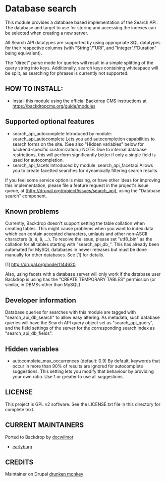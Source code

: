 Database search
===============

This module provides a database based implementation of the Search API. The
database and target to use for storing and accessing the indexes can be selected
when creating a new server.

All Search API datatypes are supported by using appropriate SQL datatypes for
their respective columns (with "String"/"URI", and "Integer"/"Duration" being
equivalent).

The "direct" parse mode for queries will result in a simple splitting of the
query string into keys. Additionally, search keys containing whitespace will be
split, as searching for phrases is currently not supported.

HOW TO INSTALL:
---------------
- Install this module using the official Backdrop CMS instructions at 
https://backdropcms.org/guide/modules


Supported optional features
---------------------------

- search_api_autocomplete
  Introduced by module: search_api_autocomplete
  Lets you add autocompletion capabilities to search forms on the site. (See
  also "Hidden variables" below for backend-specific customization.)
  NOTE: Due to internal database restrictions, this will perform significantly
  better if only a single field is used for autocompletion.
- search_api_facets
  Introduced by module: search_api_facetapi
  Allows you to create facetted searches for dynamically filtering search
  results.

If you feel some service option is missing, or have other ideas for improving
this implementation, please file a feature request in the project's issue queue,
at [http://drupal.org/project/issues/search_api], using the "Database search"
component.

Known problems
--------------

Currently, Backdrop doesn't support setting the table collation when creating
tables. This might cause problems when you want to index data which can contain
accented characters, umlauts and other non-ASCII characters (à, á, ä, …).
To resolve the issue, please set "utf8_bin" as the collation for all tables
starting with "search_api_db_". This has already been automated for MySQL
databases in newer releases but must be done manually for other databases.
See [1] for details.

[1] http://drupal.org/node/1144620

Also, using facets with a database server will only work if the database user
Backdrop is using has the "CREATE TEMPORARY TABLES" permission (or similar, in
DBMSs other than MySQL).

Developer information
---------------------

Database queries for searches with this module are tagged with
"search_api_db_search" to allow easy altering. As metadata, such database
queries will have the Search API query object set as "search_api_query", and the
field settings of the server for the corresponding search index as
"search_api_db_fields".

Hidden variables
----------------

- autocomplete_max_occurrences (default: 0.9)
  By default, keywords that occur in more than 90% of results are ignored for
  autocomplete suggestions. This setting lets you modify that behaviour by
  providing your own ratio. Use 1 or greater to use all suggestions.

LICENSE
---------------    

This project is GPL v2 software. See the LICENSE.txt file in this directory 
for complete text.

CURRENT MAINTAINERS
---------------    

Ported to Backdrop by [docwilmot](https://github.com/docwilmot)
- [earlyburg](https://github.com/earlyburg).

CREDITS   
--------------- 
Maintainer on Drupal [drunken monkey](https://www.drupal.org/u/drunken-monkey)
